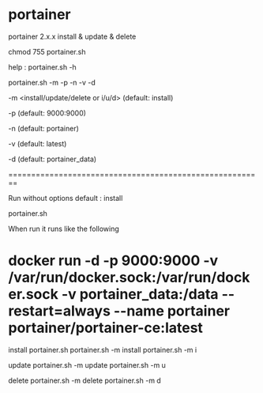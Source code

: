 # portainer
portainer 2.x.x install &amp; update &amp; delete

chmod 755 portainer.sh

help : portainer.sh -h

portainer.sh -m -p -n -v -d

-m <install/update/delete or i/u/d> (default: install)

-p <Host Port:Guest Port> (default: 9000:9000)

-n <container name> (default: portainer)

-v <portainer-ce tags> (default: latest)

-d <data path> (default: portainer_data)
  
========================================================

Run without options
default : install

portainer.sh

When run it runs like the following

docker run -d -p 9000:9000 -v /var/run/docker.sock:/var/run/docker.sock -v portainer_data:/data --restart=always --name portainer portainer/portainer-ce:latest
========================================================

install
portainer.sh
portainer.sh -m install
portainer.sh -m i

update
portainer.sh -m update
portainer.sh -m u

delete
portainer.sh -m delete
portainer.sh -m d
